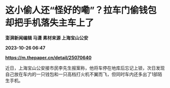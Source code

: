 # 这小偷人还“怪好的嘞”？拉车门偷钱包却把手机落失主车上了
**澎湃新闻编辑 马潇 素材来源 上海宝山公安**

**2023-10-26 06:47**

**https://m.thepaper.cn/detail/25070640**

近日，上海宝山公安接市民李先生报案称，他将车停在地库后忘记上锁，次日发现自己放在车内的一只钱包和一只高档打火机不翼而飞，但同时车内还多出了1部陌生手机。